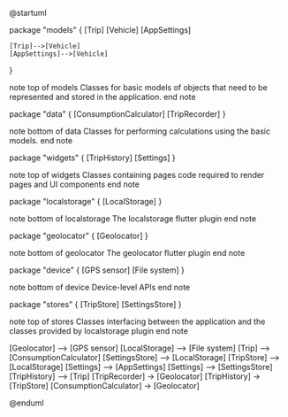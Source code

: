 @startuml

package "models" {
    [Trip]
    [Vehicle]
    [AppSettings]

    [Trip]-->[Vehicle]
    [AppSettings]-->[Vehicle]
}

note top of models
    Classes for basic models of objects that need 
    to be represented and stored in the application.
end note

package "data" {
    [ConsumptionCalculator]
    [TripRecorder]
}

note bottom of data
    Classes for performing calculations using 
    the basic models.
end note

package "widgets" {
    [TripHistory]
    [Settings]
}

note top of widgets
    Classes containing pages code required 
    to render pages and UI components
end note

package "localstorage" {
    [LocalStorage]
}

note bottom of localstorage
    The localstorage flutter plugin
end note

package "geolocator" {
 [Geolocator]
}

note bottom of geolocator
    The geolocator flutter plugin
end note

package "device" {
    [GPS sensor]
    [File system]
}

note bottom of device
    Device-level APIs
end note

package "stores" {
    [TripStore]
    [SettingsStore]
}

note top of stores
    Classes interfacing between the application 
    and the classes provided by localstorage plugin
end note

[Geolocator] --> [GPS sensor]
[LocalStorage] --> [File system]
[Trip] --> [ConsumptionCalculator]
[SettingsStore] --> [LocalStorage]
[TripStore] --> [LocalStorage]
[Settings] --> [AppSettings]
[Settings] --> [SettingsStore]
[TripHistory] --> [Trip]
[TripRecorder] -> [Geolocator]
[TripHistory] -> [TripStore]
[ConsumptionCalculator] -> [Geolocator]


@enduml